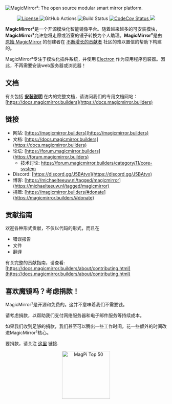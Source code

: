 ![MagicMirror²: The open source modular smart mirror platform. ](.github/header.png)

<p style="text-align: center">
  <a href="https://choosealicense.com/licenses/mit">
		<img src="https://img.shields.io/badge/license-MIT-blue.svg" alt="License">
	</a>
	<img src="https://img.shields.io/github/actions/workflow/status/michmich/magicmirror/automated-tests.yaml" alt="GitHub Actions">
	<img src="https://img.shields.io/github/checks-status/michmich/magicmirror/master" alt="Build Status">
	<a href="https://codecov.io/gh/MichMich/MagicMirror">
		<img src="https://codecov.io/gh/MichMich/MagicMirror/branch/master/graph/badge.svg?token=LEG1KitZR6" alt="CodeCov Status"/>
	</a>
	<a href="https://github.com/MichMich/MagicMirror">
		<img src="https://img.shields.io/github/stars/michmich/magicmirror?style=social">
	</a>
</p>

**MagicMirror²**是一个开源模块化智能镜像平台。随着越来越多的可安装模块，**MagicMirror²**允许您将走廊或浴室的镜子转换为个人助理。**MagicMirror²**是由 [原始 MagicMirror](https://michaelteeuw.nl/tagged/magicmirror) 的创建者在 [不断增长的贡献者](https://github.com/MichMich/MagicMirror/graphs/contributors) 社区的难以置信的帮助下构建的。

MagicMirror²专注于模块化插件系统，并使用 [Electron](https://www.electronjs.org/) 作为应用程序包装器。因此，不再需要安装web服务器或浏览器！

## 文档

有关包括 **[安装说明](https://docs.magicmirror.builders/getting-started/installation.html)** 在内的完整文档，请访问我们的专用文档网站：[https://docs.magicmirror.builders](https://docs.magicmirror.builders)

## 链接

- 网站: [https://magicmirror.builders](https://magicmirror.builders)
- 文档: [https://docs.magicmirror.builders](https://docs.magicmirror.builders)
- 论坛: [https://forum.magicmirror.builders](https://forum.magicmirror.builders)
  - 技术讨论: https://forum.magicmirror.builders/category/11/core-system
- Discord: [https://discord.gg/J5BAtvx](https://discord.gg/J5BAtvx)
- 博客: [https://michaelteeuw.nl/tagged/magicmirror](https://michaelteeuw.nl/tagged/magicmirror)
- 捐赠: [https://magicmirror.builders/#donate](https://magicmirror.builders/#donate)

## 贡献指南

欢迎各种形式贡献，不仅以代码的形式，而且在

- 错误报告
- 文件
- 翻译

有关完整的贡献指南，请查看: [https://docs.magicmirror.builders/about/contributing.html](https://docs.magicmirror.builders/about/contributing.html)

## 喜欢魔镜吗？考虑捐款！

MagicMirror²是开源和免费的。这并不意味着我们不需要钱。

请考虑捐款，以帮助我们支付网络服务器和电子邮件服务等持续成本。

如果我们收到足够的捐款，我们甚至可以腾出一些工作时间，花一些额外的时间改进MagicMirror²核心。

要捐款，请关注 [这里](https://www.paypal.com/cgi-bin/webscr?cmd=_s-xclick&hosted_button_id=G5D8E9MR5DTD2&source=url) 链接.

<p style="text-align: center">
	<a href="https://forum.magicmirror.builders/topic/728/magicmirror-is-voted-number-1-in-the-magpi-top-50"><img src="https://magicmirror.builders/img/magpi-best-watermark-custom.png" width="150" alt="MagPi Top 50"></a>
</p>
